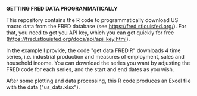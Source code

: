 
**GETTING FRED DATA PROGRAMMATICALLY**

This repository contains the R code to programmatically download US macro data from the FRED database (see https://fred.stlouisfed.org/). For that, you need to get you API key, which you can get quickly for free (https://fred.stlouisfed.org/docs/api/api_key.html).

In the example I provide, the code "get data FRED.R" downloads 4 time series, i.e. industrial production and measures of employment, sales and household income. You can download the series you want by adjusting the FRED code for each series, and the start and end dates as you wish.

After some plotting and data processing, this R code produces an Excel file with the data ("us_data.xlsx").
